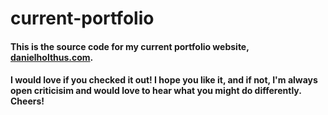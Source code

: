 # current-portfolio

#### This is the source code for my current portfolio website, [danielholthus.com](https://www.danielholthus.com/).

#### I would love if you checked it out! I hope you like it, and if not, I'm always open criticisim and would love to hear what you might do differently. Cheers!
